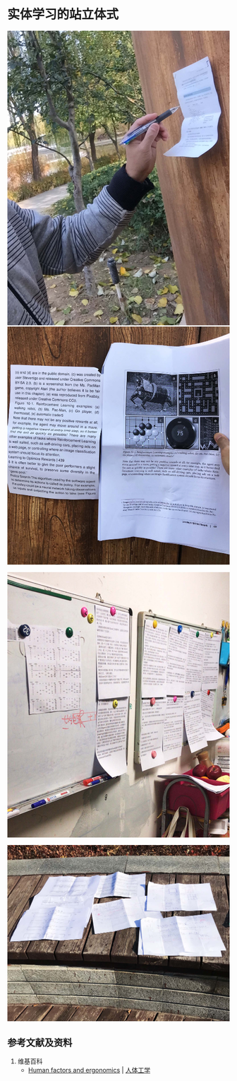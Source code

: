 # 实体学习的站立体式

![](/images/掌握交互式的使用实体实验的学习方法/实体学习的站立体式/1a1.jpg)
![](/images/掌握交互式的使用实体实验的学习方法/实体学习的站立体式/1a2.jpg)

![](/images/掌握交互式的使用实体实验的学习方法/实体学习的站立体式/2a1.jpg)

![](/images/掌握交互式的使用实体实验的学习方法/实体学习的站立体式/3a1.jpg)

## 参考文献及资料

1. 维基百科
	- [Human factors and ergonomics](https://en.wikipedia.org/wiki/Human_factors_and_ergonomics) | [人体工学](https://zh.wikipedia.org/wiki/%E4%BA%BA%E5%9B%A0%E5%B7%A5%E7%A8%8B%E5%AD%A6)


